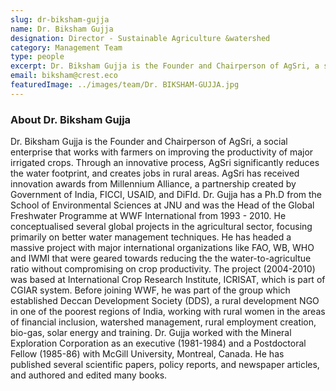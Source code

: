 ```yaml
---
slug: dr-biksham-gujja
name: Dr. Biksham Gujja
designation: Director - Sustainable Agriculture &watershed
category: Management Team
type: people
excerpt: Dr. Biksham Gujja is the Founder and Chairperson of AgSri, a social enterprise that works with farmers on improving the productivity of major irrigated crops Through an innovative process, AgSri significantly reduces the water footprint, and creates jobs in rural areas.
email: biksham@crest.eco
featuredImage: ../images/team/Dr. BIKSHAM-GUJJA.jpg
---
```


### About Dr. Biksham Gujja

Dr. Biksham Gujja is the Founder and Chairperson of AgSri, a social enterprise that works with farmers on
improving the productivity of major irrigated crops. Through an innovative process, AgSri significantly reduces
the water footprint, and creates jobs in rural areas. AgSri has received innovation awards from Millennium
Alliance, a partnership created by Government of India, FICCI, USAID, and DiFId. Dr. Gujja has a Ph.D from the
School of Environmental Sciences at JNU and was the Head of the Global Freshwater Programme at WWF
International from 1993 - 2010. He conceptualised several global projects in the agricultural sector, focusing
primarily on better water management techniques. He has headed a massive project with major international
organizations like FAO, WB, WHO and IWMI that were geared towards reducing the the water-to-agricultue
ratio without compromising on crop productivity. The project (2004-2010) was based at International Crop
Research Institute, ICRISAT, which is part of CGIAR system. Before joining WWF, he was part of the group which
established Deccan Development Society (DDS), a rural development NGO in one of the poorest regions of
India, working with rural women in the areas of financial inclusion, watershed management, rural employment
creation, bio-gas, solar energy and training. Dr. Gujja worked with the Mineral Exploration Corporation as an
executive (1981-1984) and a Postdoctoral Fellow (1985-86) with McGill University, Montreal, Canada. He has
published several scientific papers, policy reports, and newspaper articles, and authored and edited many
books.
